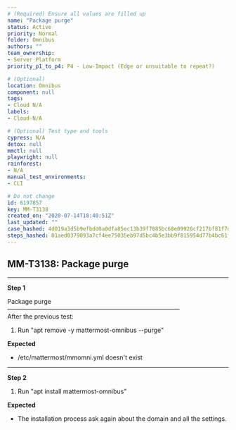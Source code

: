 ```yaml
---
# (Required) Ensure all values are filled up
name: "Package purge"
status: Active
priority: Normal
folder: Omnibus
authors: ""
team_ownership: 
- Server Platform
priority_p1_to_p4: P4 - Low-Impact (Edge or unsuitable to repeat?)

# (Optional)
location: Omnibus
component: null
tags: 
- Cloud N/A
labels: 
- Cloud-N/A

# (Optional) Test type and tools
cypress: N/A
detox: null
mmctl: null
playwright: null
rainforest: 
- N/A
manual_test_environments: 
- CLI

# Do not change
id: 6197857
key: MM-T3138
created_on: "2020-07-14T18:40:51Z"
last_updated: ""
case_hashed: 4d019a3d5b9efbdd0a0dfa85ec13b39f7085bc68e09920cf217bf81f7de5115b1c8a21923633fb973937b4241a41ecac
steps_hashed: 01aed0379093a7cf4ee75035eb97d5bc4b5e3bb9f815954d77b4bc61f01a15e0499f54536a43b613c63039267a4ab939
---
```


<!-- (Auto-generated) Based on frontmatter's "key" and "name" -->

## MM-T3138: Package purge

---

**Step 1**

Package purge\
————————————————————————————\
After the previous test:

1. Run "apt remove -y mattermost-omnibus --purge"

**Expected**

- /etc/mattermost/mmomni.yml doesn't exist

---

**Step 2**

1. Run "apt install mattermost-omnibus"

**Expected**

- The installation process ask again about the domain and all the settings.
